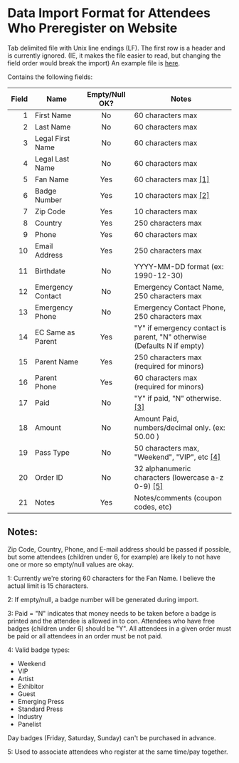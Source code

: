 Data Import Format for Attendees Who Preregister on Website
===========================================================

 Tab delimited file with Unix line endings (LF). The first row is a header and is
 currently ignored. (IE, it makes the file easier to read, but changing the field order
 would break the import)
 An example file is [here](PreRegDataImportExample.tsv).
 
 
 Contains the following fields:

| Field | Name              | Empty/Null OK? | Notes                                                                   |
| ----: | ----------------- | :------------: | ----------------------------------------------------------------------- |
|   1   | First Name        | No             | 60 characters max                                                       |
|   2   | Last Name         | No             | 60 characters max                                                       |
|   3   | Legal First Name  | No             | 60 characters max                                                       |
|   4   | Legal Last Name   | No             | 60 characters max                                                       |
|   5   | Fan Name          | Yes            | 60 characters max [[1]](#1)                                             |
|   6   | Badge Number      | Yes            | 10 characters max [[2]](#2)                                             |
|   7   | Zip Code          | Yes            | 10 characters max                                                       |
|   8   | Country           | Yes            | 250 characters max                                                      |
|   9   | Phone             | Yes            | 60 characters max                                                       |
|  10   | Email Address     | Yes            | 250 characters max                                                      |
|  11   | Birthdate         | No             | YYYY-MM-DD format (ex: 1990-12-30)                                      |
|  12   | Emergency Contact | No             | Emergency Contact Name, 250 characters max                              |
|  13   | Emergency Phone   | No             | Emergency Contact Phone, 250 characters max                             |
|  14   | EC Same as Parent | Yes            | "Y" if emergency contact is parent, "N" otherwise (Defaults N if empty) |
|  15   | Parent Name       | Yes            | 250 characters max (required for minors)                                |
|  16   | Parent Phone      | Yes            | 60 characters max (required for minors)                                 |
|  17   | Paid              | No             | "Y" if paid, "N" otherwise. [[3]](#3)                                   |
|  18   | Amount            | No             | Amount Paid, numbers/decimal only. (ex: 50.00 )                         |
|  19   | Pass Type         | No             | 50 characters max, "Weekend", "VIP", etc [[4]](#4)                      |
|  20   | Order ID          | No             | 32 alphanumeric characters (lowercase a-z 0-9) [[5]](#5)                |
|  21   | Notes             | Yes            | Notes/comments (coupon codes, etc)                                      | 
 
 
Notes:
------
Zip Code, Country, Phone, and E-mail address should be passed if possible, but some attendees (children under 6,
for example) are likely to not have one or more so empty/null values are okay.

<a name="1"></a>1: Currently we're storing 60 characters for the Fan Name. I believe the actual limit
is 15 characters.

<a name="2"></a>2: If empty/null, a badge number will be generated during import.

<a name="3"></a>3: Paid = "N" indicates that money needs to be taken before a badge is printed and the attendee
is allowed in to con. Attendees who have free badges (children under 6) should be "Y". All attendees in a given 
order must be paid or all attendees in an order must be not paid.

<a name="4"></a>4: Valid badge types: 

- Weekend
- VIP
- Artist
- Exhibitor
- Guest
- Emerging Press
- Standard Press
- Industry
- Panelist

Day badges (Friday, Saturday, Sunday) can't be purchased in advance.

<a name="5"></a>5: Used to associate attendees who register at the same time/pay together.